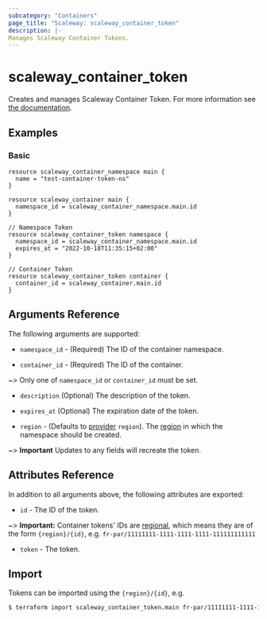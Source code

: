 ```yaml
---
subcategory: "Containers"
page_title: "Scaleway: scaleway_container_token"
description: |-
Manages Scaleway Container Tokens.
---
```


# scaleway_container_token

Creates and manages Scaleway Container Token.
For more information see [the documentation](https://developers.scaleway.com/en/products/containers/api/#tokens-26b085).

## Examples

### Basic

```hcl
resource scaleway_container_namespace main {
  name = "test-container-token-ns"
}

resource scaleway_container main {
  namespace_id = scaleway_container_namespace.main.id
}

// Namespace Token
resource scaleway_container_token namespace {
  namespace_id = scaleway_container_namespace.main.id
  expires_at = "2022-10-18T11:35:15+02:00"
}

// Container Token
resource scaleway_container_token container {
  container_id = scaleway_container.main.id
}
```

## Arguments Reference

The following arguments are supported:

- `namespace_id` - (Required) The ID of the container namespace.

- `container_id` - (Required) The ID of the container.

~> Only one of `namespace_id` or `container_id` must be set.

- `description` (Optional) The description of the token.

- `expires_at` (Optional) The expiration date of the token.

- `region` - (Defaults to [provider](../index.md#region) `region`). The [region](../guides/regions_and_zones.md#regions) in which the namespace should be created.

~> **Important** Updates to any fields will recreate the token.


## Attributes Reference

In addition to all arguments above, the following attributes are exported:

- `id` - The ID of the token.

~> **Important:** Container tokens' IDs are [regional](../guides/regions_and_zones.md#resource-ids), which means they are of the form `{region}/{id}`, e.g. `fr-par/11111111-1111-1111-1111-111111111111`

- `token` - The token.

## Import

Tokens can be imported using the `{region}/{id}`, e.g.

```bash
$ terraform import scaleway_container_token.main fr-par/11111111-1111-1111-1111-111111111111
```
